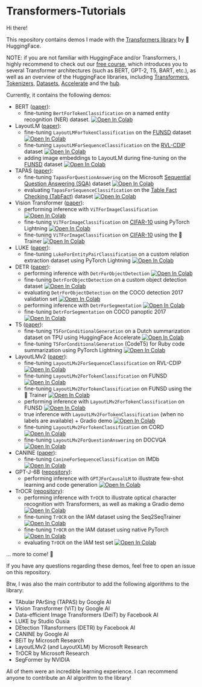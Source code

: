 # Transformers-Tutorials

Hi there!

This repository contains demos I made with the [Transformers library](https://github.com/huggingface/transformers) by 🤗 HuggingFace.

NOTE: if you are not familiar with HuggingFace and/or Transformers, I highly recommend to check out our [free course](https://huggingface.co/course/chapter1), which introduces you to several Transformer architectures (such as BERT, GPT-2, T5, BART, etc.), as well as an overview of the HuggingFace libraries, including [Transformers](https://github.com/huggingface/transformers), [Tokenizers](https://github.com/huggingface/tokenizers), [Datasets](https://github.com/huggingface/datasets), [Accelerate](https://github.com/huggingface/accelerate) and the [hub](https://huggingface.co/).

Currently, it contains the following demos:
* BERT ([paper](https://arxiv.org/abs/1810.04805)): 
  - fine-tuning `BertForTokenClassification` on a named entity recognition (NER) dataset. [![Open In Colab](https://colab.research.google.com/assets/colab-badge.svg)](https://colab.research.google.com/github/NielsRogge/Transformers-Tutorials/blob/master/BERT/Custom_Named_Entity_Recognition_with_BERT_only_first_wordpiece.ipynb)
* LayoutLM ([paper](https://arxiv.org/abs/1912.13318)): 
  - fine-tuning `LayoutLMForTokenClassification` on the [FUNSD](https://guillaumejaume.github.io/FUNSD/) dataset [![Open In Colab](https://colab.research.google.com/assets/colab-badge.svg)](https://colab.research.google.com/github/NielsRogge/Transformers-Tutorials/blob/master/LayoutLM/Fine_tuning_LayoutLMForTokenClassification_on_FUNSD.ipynb)
  - fine-tuning `LayoutLMForSequenceClassification` on the [RVL-CDIP](https://www.cs.cmu.edu/~aharley/rvl-cdip/) dataset [![Open In Colab](https://colab.research.google.com/assets/colab-badge.svg)](https://colab.research.google.com/github/NielsRogge/Transformers-Tutorials/blob/master/LayoutLM/Fine_tuning_LayoutLMForSequenceClassification_on_RVL_CDIP.ipynb)
  - adding image embeddings to LayoutLM during fine-tuning on the [FUNSD](https://guillaumejaume.github.io/FUNSD/) dataset [![Open In Colab](https://colab.research.google.com/assets/colab-badge.svg)](https://colab.research.google.com/github/NielsRogge/Transformers-Tutorials/blob/master/LayoutLM/Add_image_embeddings_to_LayoutLM.ipynb)
* TAPAS ([paper](https://arxiv.org/abs/2004.02349)):  
  - fine-tuning `TapasForQuestionAnswering` on the Microsoft [Sequential Question Answering (SQA)](https://www.microsoft.com/en-us/download/details.aspx?id=54253) dataset [![Open In Colab](https://colab.research.google.com/assets/colab-badge.svg)](https://colab.research.google.com/github/NielsRogge/Transformers-Tutorials/blob/master/TAPAS/Fine_tuning_TapasForQuestionAnswering_on_SQA.ipynb)
  - evaluating `TapasForSequenceClassification` on the [Table Fact Checking (TabFact)](https://tabfact.github.io/) dataset [![Open In Colab](https://colab.research.google.com/assets/colab-badge.svg)](https://colab.research.google.com/github/NielsRogge/Transformers-Tutorials/blob/master/TAPAS/Evaluating_TAPAS_on_the_Tabfact_test_set.ipynb)
* Vision Transformer ([paper](https://arxiv.org/abs/2010.11929)):
  - performing inference with `ViTForImageClassification` [![Open In Colab](https://colab.research.google.com/assets/colab-badge.svg)](https://colab.research.google.com/github/NielsRogge/Transformers-Tutorials/blob/master/VisionTransformer/Quick_demo_of_HuggingFace_version_of_Vision_Transformer_inference.ipynb)
  - fine-tuning `ViTForImageClassification` on [CIFAR-10](https://www.cs.toronto.edu/~kriz/cifar.html) using PyTorch Lightning [![Open In Colab](https://colab.research.google.com/assets/colab-badge.svg)](https://colab.research.google.com/github/NielsRogge/Transformers-Tutorials/blob/master/VisionTransformer/Fine_tuning_the_Vision_Transformer_on_CIFAR_10_with_PyTorch_Lightning.ipynb)
  - fine-tuning `ViTForImageClassification` on [CIFAR-10](https://www.cs.toronto.edu/~kriz/cifar.html) using the 🤗 Trainer [![Open In Colab](https://colab.research.google.com/assets/colab-badge.svg)](https://colab.research.google.com/github/NielsRogge/Transformers-Tutorials/blob/master/VisionTransformer/Fine_tuning_the_Vision_Transformer_on_CIFAR_10_with_the_%F0%9F%A4%97_Trainer.ipynb)
* LUKE ([paper](https://arxiv.org/abs/2010.01057)):
  - fine-tuning `LukeForEntityPairClassification` on a custom relation extraction dataset using PyTorch Lightning [![Open In Colab](https://colab.research.google.com/assets/colab-badge.svg)](https://colab.research.google.com/github/NielsRogge/Transformers-Tutorials/blob/master/LUKE/Supervised_relation_extraction_with_LukeForEntityPairClassification.ipynb)
* DETR ([paper](https://arxiv.org/abs/2005.12872)):
  - performing inference with `DetrForObjectDetection` [![Open In Colab](https://colab.research.google.com/assets/colab-badge.svg)](https://colab.research.google.com/github/NielsRogge/Transformers-Tutorials/blob/master/DETR/DETR_minimal_example_(with_DetrFeatureExtractor).ipynb)
  - fine-tuning `DetrForObjectDetection` on a custom object detection dataset [![Open In Colab](https://colab.research.google.com/assets/colab-badge.svg)](https://colab.research.google.com/github/NielsRogge/Transformers-Tutorials/blob/master/DETR/Fine_tuning_DetrForObjectDetection_on_custom_dataset_(balloon).ipynb)
  - evaluating `DetrForObjectDetection` on the COCO detection 2017 validation set [![Open In Colab](https://colab.research.google.com/assets/colab-badge.svg)](https://colab.research.google.com/github/NielsRogge/Transformers-Tutorials/blob/master/DETR/Evaluating_DETR_on_COCO_validation_2017.ipynb)
  - performing inference with `DetrForSegmentation` [![Open In Colab](https://colab.research.google.com/assets/colab-badge.svg)](https://colab.research.google.com/github/NielsRogge/Transformers-Tutorials/blob/master/DETR/DETR_panoptic_segmentation_minimal_example_(with_DetrFeatureExtractor).ipynb)
  - fine-tuning `DetrForSegmentation` on COCO panoptic 2017 [![Open In Colab](https://colab.research.google.com/assets/colab-badge.svg)](https://colab.research.google.com/github/NielsRogge/Transformers-Tutorials/blob/master/DETR/Fine_tuning_DetrForSegmentation_on_custom_dataset_end_to_end_approach.ipynb)
* T5 ([paper](https://arxiv.org/abs/1910.10683)):
  - fine-tuning `T5ForConditionalGeneration` on a Dutch summarization dataset on TPU using HuggingFace Accelerate [![Open In Colab](https://colab.research.google.com/assets/colab-badge.svg)](https://colab.research.google.com/github/NielsRogge/Transformers-Tutorials/tree/master/T5)
  - fine-tuning `T5ForConditionalGeneration` (CodeT5) for Ruby code summarization using PyTorch Lightning [![Open In Colab](https://colab.research.google.com/assets/colab-badge.svg)](https://colab.research.google.com/github/NielsRogge/Transformers-Tutorials/blob/master/T5/Fine_tune_CodeT5_for_generating_docstrings_from_Ruby_code.ipynb)
* LayoutLMv2 ([paper](https://arxiv.org/abs/2012.14740)):
  - fine-tuning `LayoutLMv2ForSequenceClassification` on RVL-CDIP [![Open In Colab](https://colab.research.google.com/assets/colab-badge.svg)](https://colab.research.google.com/github/NielsRogge/Transformers-Tutorials/blob/master/LayoutLMv2/RVL-CDIP/Fine_tuning_LayoutLMv2ForSequenceClassification_on_RVL_CDIP.ipynb)
  - fine-tuning `LayoutLMv2ForTokenClassification` on FUNSD [![Open In Colab](https://colab.research.google.com/assets/colab-badge.svg)](https://colab.research.google.com/github/NielsRogge/Transformers-Tutorials/blob/master/LayoutLMv2/FUNSD/Fine_tuning_LayoutLMv2ForTokenClassification_on_FUNSD.ipynb)
  - fine-tuning `LayoutLMv2ForTokenClassification` on FUNSD using the 🤗 Trainer [![Open In Colab](https://colab.research.google.com/assets/colab-badge.svg)](https://colab.research.google.com/github/NielsRogge/Transformers-Tutorials/blob/master/LayoutLMv2/FUNSD/Fine_tuning_LayoutLMv2ForTokenClassification_on_FUNSD_using_HuggingFace_Trainer.ipynb)
  - performing inference with `LayoutLMv2ForTokenClassification` on FUNSD [![Open In Colab](https://colab.research.google.com/assets/colab-badge.svg)](https://colab.research.google.com/github/NielsRogge/Transformers-Tutorials/blob/master/LayoutLMv2/FUNSD/Inference_with_LayoutLMv2ForTokenClassification.ipynb)
  - true inference with `LayoutLMv2ForTokenClassification` (when no labels are available) + Gradio demo [![Open In Colab](https://colab.research.google.com/assets/colab-badge.svg)](https://colab.research.google.com/github/NielsRogge/Transformers-Tutorials/blob/master/LayoutLMv2/FUNSD/True_inference_with_LayoutLMv2ForTokenClassification_%2B_Gradio_demo.ipynb)
  - fine-tuning `LayoutLMv2ForTokenClassification` on CORD [![Open In Colab](https://colab.research.google.com/assets/colab-badge.svg)](https://colab.research.google.com/github/NielsRogge/Transformers-Tutorials/blob/master/LayoutLMv2/CORD/Fine_tuning_LayoutLMv2ForTokenClassification_on_CORD.ipynb)
  - fine-tuning `LayoutLMv2ForQuestionAnswering` on DOCVQA [![Open In Colab](https://colab.research.google.com/assets/colab-badge.svg)](https://colab.research.google.com/github/NielsRogge/Transformers-Tutorials/blob/master/LayoutLMv2/DocVQA/Fine_tuning_LayoutLMv2ForQuestionAnswering_on_DocVQA.ipynb)
* CANINE ([paper](https://arxiv.org/abs/2103.06874)):
  - fine-tuning `CanineForSequenceClassification` on IMDb [![Open In Colab](https://colab.research.google.com/assets/colab-badge.svg)](https://github.com/NielsRogge/Transformers-Tutorials/blob/master/CANINE/Fine_tune_CANINE_on_IMDb_(movie_review_binary_classification).ipynb)
* GPT-J-6B ([repository](https://github.com/kingoflolz/mesh-transformer-jax)):
  - performing inference with `GPTJForCausalLM` to illustrate few-shot learning and code generation [![Open In Colab](https://colab.research.google.com/assets/colab-badge.svg)](https://colab.research.google.com/github/NielsRogge/Transformers-Tutorials/blob/master/GPT-J-6B/Inference_with_GPT_J_6B.ipynb)
* TrOCR ([repository](https://github.com/microsoft/unilm/tree/master/trocr)):
  - performing inference with `TrOCR` to illustrate optical character recognition with Transformers, as well as making a Gradio demo [![Open In Colab](https://colab.research.google.com/assets/colab-badge.svg)](https://colab.research.google.com/github/NielsRogge/Transformers-Tutorials/blob/master/TrOCR/Inference_with_TrOCR_%2B_Gradio_demo.ipynb)
  - fine-tuning `TrOCR` on the IAM dataset using the Seq2SeqTrainer [![Open In Colab](https://colab.research.google.com/assets/colab-badge.svg)](https://colab.research.google.com/github/NielsRogge/Transformers-Tutorials/blob/master/TrOCR/Fine_tune_TrOCR_on_IAM_Handwriting_Database_using_Seq2SeqTrainer.ipynb)
  - fine-tuning `TrOCR` on the IAM dataset using native PyTorch [![Open In Colab](https://colab.research.google.com/assets/colab-badge.svg)](https://colab.research.google.com/github/NielsRogge/Transformers-Tutorials/blob/master/TrOCR/Fine_tune_TrOCR_on_IAM_Handwriting_Database_using_native_PyTorch.ipynb)
  - evaluating `TrOCR` on the IAM test set [![Open In Colab](https://colab.research.google.com/assets/colab-badge.svg)](https://colab.research.google.com/github/NielsRogge/Transformers-Tutorials/blob/master/TrOCR/Evaluating_TrOCR_base_handwritten_on_the_IAM_test_set.ipynb)

... more to come! 🤗 

If you have any questions regarding these demos, feel free to open an issue on this repository.

Btw, I was also the main contributor to add the following algorithms to the library:
- TAbular PArSing (TAPAS) by Google AI
- Vision Transformer (ViT) by Google AI
- Data-efficient Image Transformers (DeiT) by Facebook AI
- LUKE by Studio Ousia
- DEtection TRansformers (DETR) by Facebook AI
- CANINE by Google AI
- BEiT by Microsoft Research 
- LayoutLMv2 (and LayoutXLM) by Microsoft Research
- TrOCR by Microsoft Research 
- SegFormer by NVIDIA

All of them were an incredible learning experience. I can recommend anyone to contribute an AI algorithm to the library!
